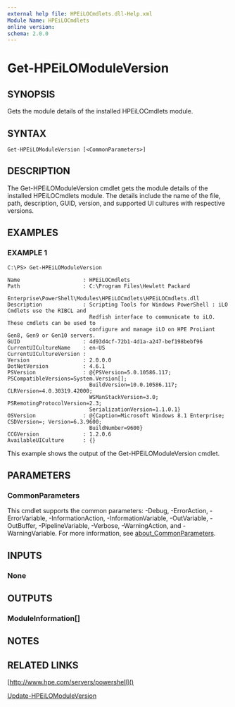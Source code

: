 ```yaml
---
external help file: HPEiLOCmdlets.dll-Help.xml
Module Name: HPEiLOCmdlets
online version:
schema: 2.0.0
---
```


# Get-HPEiLOModuleVersion

## SYNOPSIS
Gets the module details of the installed HPEiLOCmdlets module.

## SYNTAX

```
Get-HPEiLOModuleVersion [<CommonParameters>]
```

## DESCRIPTION
The Get-HPEiLOModuleVersion cmdlet gets the module details of the installed HPEiLOCmdlets module.
The details include the name of the file, path, description, GUID, version, and supported UI cultures with respective versions.

## EXAMPLES

### EXAMPLE 1
```
C:\PS> Get-HPEiLOModuleVersion

Name                    : HPEiLOCmdlets
Path                    : C:\Program Files\Hewlett Packard 
                          Enterprise\PowerShell\Modules\HPEiLOCmdlets\HPEiLOCmdlets.dll
Description             : Scripting Tools for Windows PowerShell : iLO Cmdlets use the RIBCL and 
                          Redfish interface to communicate to iLO. These cmdlets can be used to 
                          configure and manage iLO on HPE ProLiant Gen8, Gen9 or Gen10 servers.
GUID                    : 4d93d4cf-72b1-4d1a-a247-bef198bebf96
CurrentUICultureName    : en-US
CurrentUICultureVersion : 
Version                 : 2.0.0.0
DotNetVersion           : 4.6.1
PSVersion               : @{PSVersion=5.0.10586.117; PSCompatibleVersions=System.Version[]; 
                          BuildVersion=10.0.10586.117; CLRVersion=4.0.30319.42000; 
                          WSManStackVersion=3.0; PSRemotingProtocolVersion=2.3; 
                          SerializationVersion=1.1.0.1}
OSVersion               : @{Caption=Microsoft Windows 8.1 Enterprise; CSDVersion=; Version=6.3.9600; 
                          BuildNumber=9600}
CCGVersion              : 1.2.0.6
AvailableUICulture      : {}
```

This example shows the output of the Get-HPEiLOModuleVersion cmdlet.

## PARAMETERS

### CommonParameters
This cmdlet supports the common parameters: -Debug, -ErrorAction, -ErrorVariable, -InformationAction, -InformationVariable, -OutVariable, -OutBuffer, -PipelineVariable, -Verbose, -WarningAction, and -WarningVariable. For more information, see [about_CommonParameters](http://go.microsoft.com/fwlink/?LinkID=113216).

## INPUTS

### None
## OUTPUTS

### ModuleInformation[]
## NOTES

## RELATED LINKS

[http://www.hpe.com/servers/powershell]()

[Update-HPEiLOModuleVersion]()

